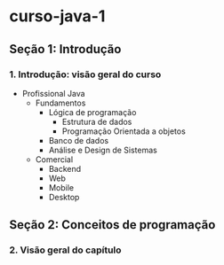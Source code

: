 # curso-java-1

## Seção 1: Introdução

### 1. Introdução: visão geral do curso

* Profissional Java
    * Fundamentos
        * Lógica de programação
            * Estrutura de dados
            * Programação Orientada a objetos
        * Banco de dados
        * Análise e Design de Sistemas
    * Comercial
        * Backend
        * Web
        * Mobile
        * Desktop

## Seção 2: Conceitos de programação

### 2. Visão geral do capítulo

